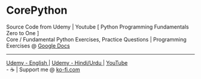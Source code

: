# CorePython
Source Code from Udemy | Youtube [ Python Programming Fundamentals Zero to One ]<br>
Core / Fundamental Python Exercises, Practice Questions | Programming Exercises @ <a href="https://docs.google.com/document/d/1leFhoIJNUD3CkCF429C1zqWSEGYhfFDHONHZsquqSXI/edit#" target="_blank" > Google Docs </a> <br>
<hr>
<a href="https://www.udemy.com/course/python-programming-fundamentals-zero-to-one/?referralCode=5822917227A2788B4375" target="_blank" > Udemy - English </a> | <a href="https://www.udemy.com/course/python-programming-fundamentals-zero-to-one-hindi-urdu/?referralCode=CCB01DBBE7F3D4CD0E29" target="_blank" > Udemy - Hindi/Urdu </a> | <a href="https://youtube.com/channel/UC3oU0wqSQZSk1tkja9UaElA?sub_confirmation=1"  target="_blank"> YouTube </a> <br>
- ☕ | Support me @ <a href="https://ko-fi.com/J3J2FW6RZ" target="_blank" > ko-fi.com </a> <br>
